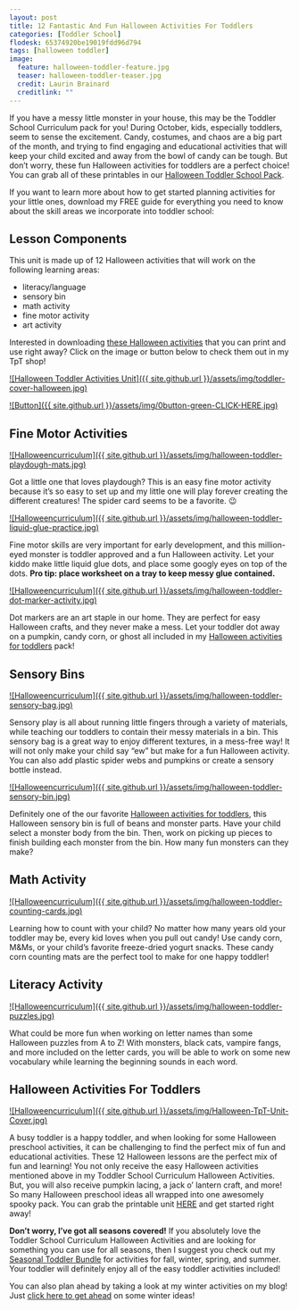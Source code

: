 ```yaml
---
layout: post
title: 12 Fantastic And Fun Halloween Activities For Toddlers
categories: [Toddler School]
flodesk: 65374920be19019fdd96d794
tags: [halloween toddler]
image:
  feature: halloween-toddler-feature.jpg
  teaser: halloween-toddler-teaser.jpg
  credit: Laurin Brainard
  creditlink: ""
---
```

If you have a messy little monster in your house, this may be the Toddler School Curriculum pack for you! During October, kids, especially toddlers, seem to sense the excitement. Candy, costumes, and chaos are a big part of the month, and trying to find engaging and educational activities that will keep your child excited and away from the bowl of candy can be tough. But don’t worry, these fun Halloween activities for toddlers are a perfect choice! You can grab all of these printables in our [Halloween Toddler School Pack](https://www.teacherspayteachers.com/Product/-50-off-48-Hrs-Halloween-Toddler-Lesson-Plans-Fall-Preschool-Activities-8619780?utm_source=PB%20Blog&utm_campaign=Halloween%20Toddler%20School%20Unit).

If you want to learn more about how to get started planning activities for your little ones, download my FREE guide for everything you need to know about the skill areas we incorporate into toddler school:

<div id="fd-form-65374920be19019fdd96d794"></div>
<script>
  window.fd('form', {
    formId: '65374920be19019fdd96d794',
    containerEl: '#fd-form-65374920be19019fdd96d794'
  });
</script>

## Lesson Components 
This unit is made up of 12  Halloween activities that will work on the following learning areas:
- literacy/language 
- sensory bin 
- math activity
- fine motor activity 
- art activity 

Interested in downloading [these Halloween activities](https://www.teacherspayteachers.com/Product/Halloween-Toddler-Activities-Fall-Preschool-Curriculum-and-Lesson-Plans-8619780?utm_source=PB%20Blog&utm_campaign=Halloween%20Toddler%20Unit%20Cover) that you can print and use right away? Click on the image or button below to check them out in my TpT shop! 
 
[![Halloween Toddler Activities Unit]({{ site.github.url }}/assets/img/toddler-cover-halloween.jpg)](https://www.teacherspayteachers.com/Product/Halloween-Toddler-Activities-Fall-Preschool-Curriculum-and-Lesson-Plans-8619780?utm_source=PB%20Blog&utm_campaign=Halloween%20Toddler%20Unit%20Cover)
 
[![Button]({{ site.github.url }}/assets/img/0button-green-CLICK-HERE.jpg)](https://www.teacherspayteachers.com/Product/Halloween-Toddler-Activities-Fall-Preschool-Curriculum-and-Lesson-Plans-8619780?utm_source=PB%20Blog&utm_campaign=Halloween%20Toddler%20Unit%20Cover)

## Fine Motor Activities 

[![Halloweencurriculum]({{ site.github.url }}/assets/img/halloween-toddler-playdough-mats.jpg)](https://www.teacherspayteachers.com/Product/-50-off-48-Hrs-Halloween-Toddler-Lesson-Plans-Fall-Preschool-Activities-8619780?utm_source=PB%20Blog&utm_campaign=Halloween%20Toddler%20School%20Unit)

Got a little one that loves playdough? This is an easy fine motor activity because it’s so easy to set up and my little one will play forever creating the different creatures! The spider card seems to be a favorite. 😉

[![Halloweencurriculum]({{ site.github.url }}/assets/img/halloween-toddler-liquid-glue-practice.jpg)](https://www.teacherspayteachers.com/Product/-50-off-48-Hrs-Halloween-Toddler-Lesson-Plans-Fall-Preschool-Activities-8619780?utm_source=PB%20Blog&utm_campaign=Halloween%20Toddler%20School%20Unit)

Fine motor skills are very important for early development, and this million-eyed monster is toddler approved and a fun Halloween activity. Let your kiddo make little liquid glue dots, and place some googly eyes on top of the dots. **Pro tip: place worksheet on a tray to keep messy glue contained.** 

[![Halloweencurriculum]({{ site.github.url }}/assets/img/halloween-toddler-dot-marker-activity.jpg)](https://www.teacherspayteachers.com/Product/-50-off-48-Hrs-Halloween-Toddler-Lesson-Plans-Fall-Preschool-Activities-8619780?utm_source=PB%20Blog&utm_campaign=Halloween%20Toddler%20School%20Unit)

Dot markers are an art staple in our home. They are perfect for easy Halloween crafts, and they never make a mess. Let your toddler dot away on a pumpkin, candy corn, or ghost all included in my [Halloween activities for toddlers](https://www.teacherspayteachers.com/Product/-50-off-48-Hrs-Halloween-Toddler-Lesson-Plans-Fall-Preschool-Activities-8619780?utm_source=PB%20Blog&utm_campaign=Halloween%20Toddler%20School%20Unit) pack!

## Sensory Bins 

[![Halloweencurriculum]({{ site.github.url }}/assets/img/halloween-toddler-sensory-bag.jpg)](https://www.teacherspayteachers.com/Product/-50-off-48-Hrs-Halloween-Toddler-Lesson-Plans-Fall-Preschool-Activities-8619780?utm_source=PB%20Blog&utm_campaign=Halloween%20Toddler%20School%20Unit)

Sensory play is all about running little fingers through a variety of materials, while teaching our toddlers to contain their messy materials in a bin. This sensory bag is a great way to enjoy different textures, in a mess-free way! It will not only make your child say “ew” but make for a fun Halloween activity.  You can also add plastic spider webs and pumpkins or create a sensory bottle instead. 

[![Halloweencurriculum]({{ site.github.url }}/assets/img/halloween-toddler-sensory-bin.jpg)](https://www.teacherspayteachers.com/Product/-50-off-48-Hrs-Halloween-Toddler-Lesson-Plans-Fall-Preschool-Activities-8619780?utm_source=PB%20Blog&utm_campaign=Halloween%20Toddler%20School%20Unit)

Definitely one of the our favorite [Halloween activities for toddlers](https://www.teacherspayteachers.com/Product/-50-off-48-Hrs-Halloween-Toddler-Lesson-Plans-Fall-Preschool-Activities-8619780?utm_source=PB%20Blog&utm_campaign=Halloween%20Toddler%20School%20Unit), this Halloween sensory bin is full of beans and monster parts. Have your child select a monster body from the bin. Then, work on picking up pieces to finish building each monster from the bin. How many fun monsters can they make? 

## Math Activity 

[![Halloweencurriculum]({{ site.github.url }}/assets/img/halloween-toddler-counting-cards.jpg)](https://www.teacherspayteachers.com/Product/-50-off-48-Hrs-Halloween-Toddler-Lesson-Plans-Fall-Preschool-Activities-8619780?utm_source=PB%20Blog&utm_campaign=Halloween%20Toddler%20School%20Unit)

Learning how to count with your child? No matter how many years old your toddler may be, every kid loves when you pull out candy! Use candy corn, M&Ms, or your child’s favorite freeze-dried yogurt snacks. These candy corn counting mats are the perfect tool to make for one happy toddler! 

## Literacy Activity

[![Halloweencurriculum]({{ site.github.url }}/assets/img/halloween-toddler-puzzles.jpg)](https://www.teacherspayteachers.com/Product/-50-off-48-Hrs-Halloween-Toddler-Lesson-Plans-Fall-Preschool-Activities-8619780?utm_source=PB%20Blog&utm_campaign=Halloween%20Toddler%20School%20Unit)

What could be more fun when working on letter names than some Halloween puzzles from A to Z! With monsters, black cats, vampire fangs, and more included on the letter cards, you will be able to work on some new vocabulary while learning the beginning sounds in each word.

## Halloween Activities For Toddlers

[![Halloweencurriculum]({{ site.github.url }}/assets/img/Halloween-TpT-Unit-Cover.jpg)](https://www.teacherspayteachers.com/Product/-50-off-48-Hrs-Halloween-Toddler-Lesson-Plans-Fall-Preschool-Activities-8619780?utm_source=PB%20Blog&utm_campaign=Halloween%20Toddler%20School%20Unit)

A busy toddler is a happy toddler, and when looking for some Halloween preschool activities, it can be challenging to find the perfect mix of fun and educational activities. These 12 Halloween lessons are the perfect mix of fun and learning! You not only receive the easy Halloween activities mentioned above in my Toddler School Curriculum Halloween Activities. But, you will also receive pumpkin lacing, a jack o’ lantern craft, and more! So many Halloween preschool ideas all wrapped into one awesomely spooky pack. You can grab the printable unit [HERE](https://www.teacherspayteachers.com/Product/-50-off-48-Hrs-Halloween-Toddler-Lesson-Plans-Fall-Preschool-Activities-8619780?utm_source=PB%20Blog&utm_campaign=Halloween%20Toddler%20School%20Unit) and get started right away!

**Don’t worry, I’ve got all seasons covered!** If you absolutely love the Toddler School Curriculum Halloween Activities and are looking for something you can use for all seasons, then I suggest you check out my [Seasonal Toddler Bundle](https://www.teacherspayteachers.com/Product/Seasonal-Toddler-Activities-Lesson-Plans-Preschool-Curriculum-7642528?utm_source=PB%20Blog&utm_campaign=Seasonal%20Toddler%20Bundle%20Upsell) for activities for fall, winter, spring, and summer. Your toddler will definitely enjoy all of the easy toddler activities included! 

You can also plan ahead by taking a look at my winter activities on my blog! Just [click here to get ahead](https://theprimarybrain.com/toddler%20school/2022/01/19/Winter-Themed-Toddler-Activities/) on some winter ideas! 
